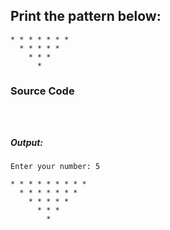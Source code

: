## Print the pattern below:
    * * * * * * *
      * * * * * 
        * * *
          *  

### Source Code

```javascript




```
##### Output:

	Enter your number: 5

    * * * * * * * * *
      * * * * * * *
        * * * * *
          * * *
            *